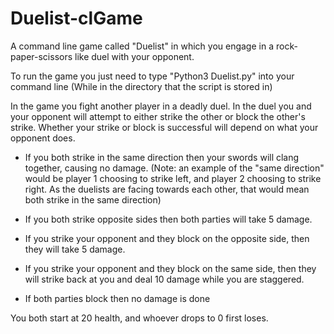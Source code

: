 # Duelist-clGame
A command line game called "Duelist" in which you engage in a rock-paper-scissors like duel with your opponent. 

To run the game you just need to type "Python3 Duelist.py" into your command line
(While in the directory that the script is stored in)

In the game you fight another player in a deadly duel.
In the duel you and your opponent will attempt to either strike the other or block the other's strike.
Whether your strike or block is successful will depend on what your opponent does.

- If you both strike in the same direction then your swords will clang together, causing no damage.
(Note: an example of the "same direction" would be player 1 choosing to strike left, and player 2 choosing to strike right. As the duelists are facing towards each other, that would mean both strike in the same direction)

- If you both strike opposite sides then both parties will take 5 damage.

- If you strike your opponent and they block on the opposite side, then they will take 5 damage.

- If you strike your opponent and they block on the same side, then they will strike back at you and deal 10 damage while you are staggered. 

- If both parties block then no damage is done

You both start at 20 health, and whoever drops to 0 first loses.
